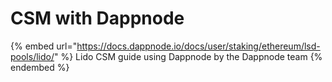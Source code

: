 # CSM with Dappnode



{% embed url="https://docs.dappnode.io/docs/user/staking/ethereum/lsd-pools/lido/" %}
Lido CSM guide using Dappnode by the Dappnode team
{% endembed %}

